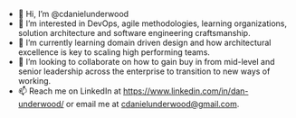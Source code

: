 - 👋 Hi, I’m @cdanielunderwood
- 👀 I’m interested in DevOps, agile methodologies, learning organizations, solution architecture and software engineering craftsmanship. 
- 🌱 I’m currently learning domain driven design and how architectural excellence is key to scaling high performing teams.
- 💞️ I’m looking to collaborate on how to gain buy in from mid-level and senior leadership across the enterprise to transition to new ways of working.
- 📫 Reach me on LinkedIn at https://www.linkedin.com/in/dan-underwood/ or email me at cdanielunderwood@gmail.com.

<!---
cdanielunderwood/cdanielunderwood is a ✨ special ✨ repository because its `README.md` (this file) appears on your GitHub profile.
You can click the Preview link to take a look at your changes.
--->
